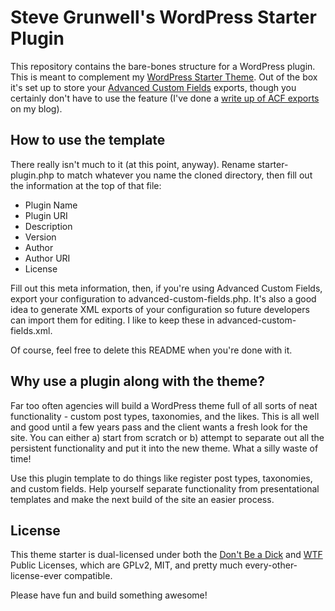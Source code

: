 # Steve Grunwell's WordPress Starter Plugin

This repository contains the bare-bones structure for a WordPress plugin. This is meant to complement my [WordPress Starter Theme](https://github.com/stevegrunwell/wordpress-starter-theme). Out of the box it's set up to store your [Advanced Custom Fields](http://www.advancedcustomfields.com) exports, though you certainly don't have to use the feature (I've done a [write up of ACF exports](http://stevegrunwell.com/blog/exploring-the-wordpress-advanced-custom-fields-export-feature/) on my blog).

## How to use the template

There really isn't much to it (at this point, anyway). Rename starter-plugin.php to match whatever you name the cloned directory, then fill out the information at the top of that file:

* Plugin Name
* Plugin URI
* Description
* Version
* Author
* Author URI
* License

Fill out this meta information, then, if you're using Advanced Custom Fields, export your configuration to advanced-custom-fields.php. It's also a good idea to generate XML exports of your configuration so future developers can import them for editing. I like to keep these in advanced-custom-fields.xml.

Of course, feel free to delete this README when you're done with it.

## Why use a plugin along with the theme?

Far too often agencies will build a WordPress theme full of all sorts of neat functionality - custom post types, taxonomies, and the likes. This is all well and good until a few years pass and the client wants a fresh look for the site. You can either a) start from scratch or b) attempt to separate out all the persistent functionality and put it into the new theme. What a silly waste of time!

Use this plugin template to do things like register post types, taxonomies, and custom fields. Help yourself separate functionality from presentational templates and make the next build of the site an easier process.

## License

This theme starter is dual-licensed under both the [Don't Be a Dick](http://www.dbad-license.org/) and [WTF](http://www.wtfpl.net/) Public Licenses, which are GPLv2, MIT, and pretty much every-other-license-ever compatible.

Please have fun and build something awesome!